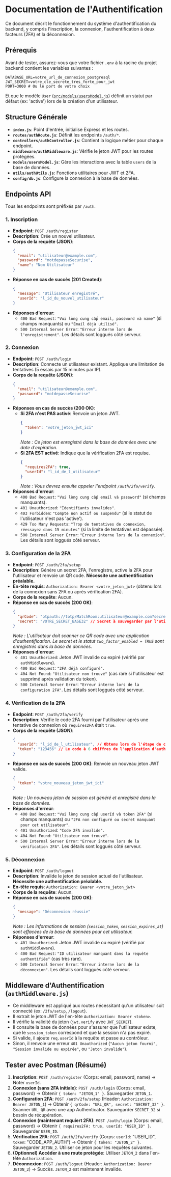 # Documentation de l'Authentification

Ce document décrit le fonctionnement du système d'authentification du backend, y compris l'inscription, la connexion, l'authentification à deux facteurs (2FA) et la déconnexion.

## Prérequis

Avant de tester, assurez-vous que votre fichier `.env` à la racine du projet backend contient les variables suivantes :

```dotenv
DATABASE_URL=votre_url_de_connexion_postgresql
JWT_SECRET=votre_cle_secrete_tres_forte_pour_jwt
PORT=3000 # Ou le port de votre choix
```
Et que le modèle `User` ([`src/models/usersModel.js`](src/models/usersModel.js)) définit un statut par défaut (ex: 'active') lors de la création d'un utilisateur.

## Structure Générale

- **`index.js`**: Point d'entrée, initialise Express et les routes.
- **`routes/authRoute.js`**: Définit les endpoints `/auth/*`.
- **`controllers/authController.js`**: Contient la logique métier pour chaque endpoint.
- **`middleware/authMiddleware.js`**: Vérifie le jeton JWT pour les routes protégées.
- **`models/usersModel.js`**: Gère les interactions avec la table `users` de la base de données.
- **`utils/authUtils.js`**: Fonctions utilitaires pour JWT et 2FA.
- **`config/db.js`**: Configure la connexion à la base de données.

## Endpoints API

Tous les endpoints sont préfixés par `/auth`.

### 1. Inscription

- **Endpoint**: `POST /auth/register`
- **Description**: Crée un nouvel utilisateur.
- **Corps de la requête (JSON)**:
  ```json
  {
    "email": "utilisateur@example.com",
    "password": "motdepasseSecurise",
    "name": "Nom Utilisateur"
  }
  ```
- **Réponse en cas de succès (201 Created)**:
  ```json
  {
    "message": "Utilisateur enregistré",
    "userId": "l_id_du_nouvel_utilisateur"
  }
  ```
- **Réponses d'erreur**:
    - `400 Bad Request`: `"Vui lòng cung cấp email, password và name"` (si champs manquants) ou `"Email déjà utilisé"`.
    - `500 Internal Server Error`: `"Erreur interne lors de l'enregistrement"`. Les détails sont loggués côté serveur.

### 2. Connexion

- **Endpoint**: `POST /auth/login`
- **Description**: Connecte un utilisateur existant. Applique une limitation de tentatives (5 essais par 15 minutes par IP).
- **Corps de la requête (JSON)**:
  ```json
  {
    "email": "utilisateur@example.com",
    "password": "motdepasseSecurise"
  }
  ```
- **Réponses en cas de succès (200 OK)**:
    - **Si 2FA n'est PAS activé**: Renvoie un jeton JWT.
      ```json
      {
        "token": "votre_jeton_jwt_ici"
      }
      ```
      *Note : Ce jeton est enregistré dans la base de données avec une date d'expiration.*
    - **Si 2FA EST activé**: Indique que la vérification 2FA est requise.
      ```json
      {
        "requires2FA": true,
        "userId": "l_id_de_l_utilisateur"
      }
      ```
      *Note : Vous devrez ensuite appeler l'endpoint `/auth/2fa/verify`.*
- **Réponses d'erreur**:
    - `400 Bad Request`: `"Vui lòng cung cấp email và password"` (si champs manquants).
    - `401 Unauthorized`: `"Identifiants invalides"`.
    - `403 Forbidden`: `"Compte non actif ou suspendu"` (si le statut de l'utilisateur n'est pas 'active').
    - `429 Too Many Requests`: `"Trop de tentatives de connexion, réessayez dans 15 minutes"` (si la limite de tentatives est dépassée).
    - `500 Internal Server Error`: `"Erreur interne lors de la connexion"`. Les détails sont loggués côté serveur.

### 3. Configuration de la 2FA

- **Endpoint**: `POST /auth/2fa/setup`
- **Description**: Génère un secret 2FA, l'enregistre, active la 2FA pour l'utilisateur et renvoie un QR code. **Nécessite une authentification préalable.**
- **En-tête requis**: `Authorization: Bearer <votre_jeton_jwt>` (obtenu lors de la connexion sans 2FA ou après vérification 2FA).
- **Corps de la requête**: Aucun.
- **Réponse en cas de succès (200 OK)**:
  ```json
  {
    "qrCode": "otpauth://totp/MatchRoom:utilisateur@example.com?secret=VOTRE_SECRET_BASE32&issuer=MatchRoom",
    "secret": "VOTRE_SECRET_BASE32" // Secret à sauvegarder par l'utilisateur si besoin
  }
  ```
  *Note : L'utilisateur doit scanner ce QR code avec une application d'authentification. Le secret et le statut `two_factor_enabled = TRUE` sont enregistrés dans la base de données.*
- **Réponses d'erreur**:
    - `401 Unauthorized`: Jeton JWT invalide ou expiré (vérifié par `authMiddleware`).
    - `400 Bad Request`: `"2FA déjà configuré"`.
    - `404 Not Found`: `"Utilisateur non trouvé"` (cas rare si l'utilisateur est supprimé après validation du token).
    - `500 Internal Server Error`: `"Erreur interne lors de la configuration 2FA"`. Les détails sont loggués côté serveur.

### 4. Vérification de la 2FA

- **Endpoint**: `POST /auth/2fa/verify`
- **Description**: Vérifie le code 2FA fourni par l'utilisateur après une tentative de connexion où `requires2FA` était `true`.
- **Corps de la requête (JSON)**:
  ```json
  {
    "userId": "l_id_de_l_utilisateur", // Obtenu lors de l'étape de connexion nécessitant la 2FA
    "token": "123456" // Le code à 6 chiffres de l'application d'authentification
  }
  ```
- **Réponse en cas de succès (200 OK)**: Renvoie un nouveau jeton JWT valide.
  ```json
  {
    "token": "votre_nouveau_jeton_jwt_ici"
  }
  ```
  *Note : Un nouveau jeton de session est généré et enregistré dans la base de données.*
- **Réponses d'erreur**:
    - `400 Bad Request`: `"Vui lòng cung cấp userId và token 2FA"` (si champs manquants) ou `"2FA non configuré ou secret manquant pour cet utilisateur"`.
    - `401 Unauthorized`: `"Code 2FA invalide"`.
    - `404 Not Found`: `"Utilisateur non trouvé"`.
    - `500 Internal Server Error`: `"Erreur interne lors de la vérification 2FA"`. Les détails sont loggués côté serveur.

### 5. Déconnexion

- **Endpoint**: `POST /auth/logout`
- **Description**: Invalide le jeton de session actuel de l'utilisateur. **Nécessite une authentification préalable.**
- **En-tête requis**: `Authorization: Bearer <votre_jeton_jwt>`
- **Corps de la requête**: Aucun.
- **Réponse en cas de succès (200 OK)**:
  ```json
  {
    "message": "Déconnexion réussie"
  }
  ```
  *Note : Les informations de session (`session_token`, `session_expires_at`) sont effacées de la base de données pour cet utilisateur.*
- **Réponses d'erreur**:
    - `401 Unauthorized`: Jeton JWT invalide ou expiré (vérifié par `authMiddleware`).
    - `400 Bad Request`: `"ID utilisateur manquant dans la requête authentifiée"` (cas très rare).
    - `500 Internal Server Error`: `"Erreur interne lors de la déconnexion"`. Les détails sont loggués côté serveur.

## Middleware d'Authentification (`authMiddleware.js`)

- Ce middleware est appliqué aux routes nécessitant qu'un utilisateur soit connecté (ex: `/2fa/setup`, `/logout`).
- Il extrait le jeton JWT de l'en-tête `Authorization: Bearer <token>`.
- Il vérifie la validité du jeton (`jwt.verify` avec `JWT_SECRET`).
- Il consulte la base de données pour s'assurer que l'utilisateur existe, que le `session_token` correspond et que la session n'a pas expiré.
- Si valide, il ajoute `req.userId` à la requête et passe au contrôleur.
- Sinon, il renvoie une erreur `401 Unauthorized` (`"Aucun jeton fourni"`, `"Session invalide ou expirée"`, ou `"Jeton invalide"`).

## Tester avec Postman (Résumé)

1.  **Inscription**: `POST /auth/register` (Corps: email, password, name) -> Noter `userId`.
2.  **Connexion (sans 2FA initiale)**: `POST /auth/login` (Corps: email, password) -> Obtenir `{ token: "JETON_1" }`. Sauvegarder `JETON_1`.
3.  **Configuration 2FA**: `POST /auth/2fa/setup` (Header: `Authorization: Bearer JETON_1`) -> Obtenir `{ qrCode: "URL_QR", secret: "SECRET_32" }`. Scanner `URL_QR` avec une app Authenticator. Sauvegarder `SECRET_32` si besoin de récupération.
4.  **Connexion (maintenant requiert 2FA)**: `POST /auth/login` (Corps: email, password) -> Obtenir `{ requires2FA: true, userId: "USER_ID" }`. Sauvegarder `USER_ID`.
5.  **Vérification 2FA**: `POST /auth/2fa/verify` (Corps: `userId`: "USER_ID", `token`: "CODE_APP_AUTH") -> Obtenir `{ token: "JETON_2" }`. Sauvegarder `JETON_2`. Utiliser ce jeton pour les requêtes suivantes.
6.  **(Optionnel) Accéder à une route protégée**: Utiliser `JETON_2` dans l'en-tête `Authorization`.
7.  **Déconnexion**: `POST /auth/logout` (Header: `Authorization: Bearer JETON_2`) -> Succès. `JETON_2` est maintenant invalide.
